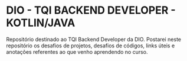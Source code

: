 # DIO - TQI BACKEND DEVELOPER - KOTLIN/JAVA
Repositório destinado ao TQI Backend Developer da DIO.
Postarei neste repositório os desafios de projetos, desafios de códigos, links úteis e anotações referentes ao que venho aprendendo no curso.
